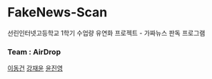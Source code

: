 # FakeNews-Scan
선린인터넷고등학교 1학기 수업량 유연화 프로젝트 - 가짜뉴스 판독 프로그램

### Team : AirDrop

[이동건](https://github.com/dlehdrjsgg)
[강재윤](https://github.com/jywithnd)
[윤진영](https://github.com/Tae22m0)
